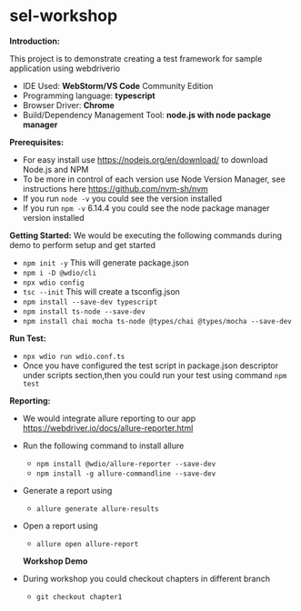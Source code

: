 # sel-workshop

**Introduction:**

This project is to demonstrate creating a test framework for sample application using webdriverio
  * IDE Used: **WebStorm/VS Code** Community Edition
  * Programming language: **typescript**
  * Browser Driver: **Chrome**
  * Build/Dependency Management Tool: **node.js with node package manager**

**Prerequisites:**
 * For easy install use https://nodejs.org/en/download/ to download Node.js and NPM
 * To be more in control of each version use Node Version Manager, see instructions here https://github.com/nvm-sh/nvm
 * If you run `node -v` you could see the version installed
 * If you run `npm -v` 6.14.4 you could see the node package manager version installed

**Getting Started:**
 We would be executing the following commands during demo to perform setup and get started
 * `npm init -y` This will generate package.json
 * `npm i -D @wdio/cli`
 *  `npx wdio config`
 * `tsc --init`  This will create a tsconfig.json
  * `npm install --save-dev typescript` 
  * `npm install ts-node --save-dev`
  * `npm install chai mocha ts-node @types/chai @types/mocha --save-dev`  
 
 
 **Run Test:**
 * `npx wdio run wdio.conf.ts`
 * Once you have configured the test script in package.json descriptor under scripts section,then you could run your test using command `npm test`
 
  **Reporting:**
  * We would integrate allure reporting to our app https://webdriver.io/docs/allure-reporter.html
  * Run the following command to install allure
     * `npm install @wdio/allure-reporter --save-dev`
     * `npm install -g allure-commandline --save-dev`
  * Generate a report using  
     * `allure generate allure-results`
  * Open a report using   
     * `allure open allure-report`  
     
    **Workshop Demo** 
  * During workshop you could checkout chapters in different branch
    * `git checkout chapter1`  
  
  